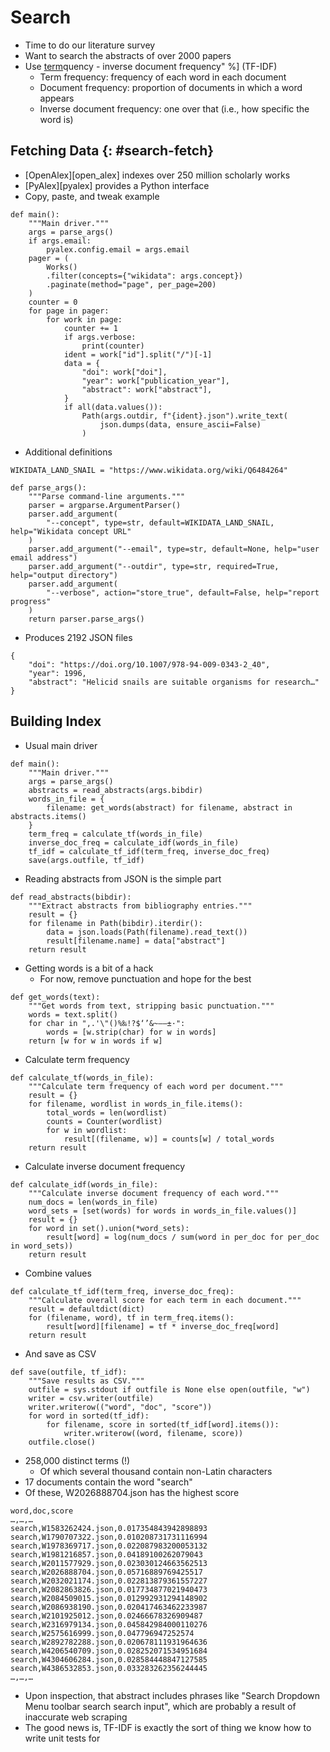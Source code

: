 # Search

-   Time to do our literature survey
-   Want to search the abstracts of over 2000 papers
-   Use [term](g:tf_idf)quency - inverse document frequency" %] (TF-IDF)
    -   Term frequency: frequency of each word in each document
    -   Document frequency: proportion of documents in which a word appears
    -   Inverse document frequency: one over that (i.e., how specific the word is)

## Fetching Data {: #search-fetch}

-   [OpenAlex][open_alex] indexes over 250 million scholarly works
-   [PyAlex][pyalex] provides a Python interface
-   Copy, paste, and tweak example

```{data-file="fetch_bib_data.py:main"}
def main():
    """Main driver."""
    args = parse_args()
    if args.email:
        pyalex.config.email = args.email
    pager = (
        Works()
        .filter(concepts={"wikidata": args.concept})
        .paginate(method="page", per_page=200)
    )
    counter = 0
    for page in pager:
        for work in page:
            counter += 1
            if args.verbose:
                print(counter)
            ident = work["id"].split("/")[-1]
            data = {
                "doi": work["doi"],
                "year": work["publication_year"],
                "abstract": work["abstract"],
            }
            if all(data.values()):
                Path(args.outdir, f"{ident}.json").write_text(
                    json.dumps(data, ensure_ascii=False)
                )
```

-   Additional definitions

```{data-file="fetch_bib_data.py:const"}
WIKIDATA_LAND_SNAIL = "https://www.wikidata.org/wiki/Q6484264"
```
```{data-file="fetch_bib_data.py:parse_args"}
def parse_args():
    """Parse command-line arguments."""
    parser = argparse.ArgumentParser()
    parser.add_argument(
        "--concept", type=str, default=WIKIDATA_LAND_SNAIL, help="Wikidata concept URL"
    )
    parser.add_argument("--email", type=str, default=None, help="user email address")
    parser.add_argument("--outdir", type=str, required=True, help="output directory")
    parser.add_argument(
        "--verbose", action="store_true", default=False, help="report progress"
    )
    return parser.parse_args()
```

-   Produces 2192 JSON files

```{data-file="W962796421.json"}
{
    "doi": "https://doi.org/10.1007/978-94-009-0343-2_40",
    "year": 1996,
    "abstract": "Helicid snails are suitable organisms for research…"
}
```

## Building Index

-   Usual main driver

```{data-file="make_index.py:main"}
def main():
    """Main driver."""
    args = parse_args()
    abstracts = read_abstracts(args.bibdir)
    words_in_file = {
        filename: get_words(abstract) for filename, abstract in abstracts.items()
    }
    term_freq = calculate_tf(words_in_file)
    inverse_doc_freq = calculate_idf(words_in_file)
    tf_idf = calculate_tf_idf(term_freq, inverse_doc_freq)
    save(args.outfile, tf_idf)
```

-   Reading abstracts from JSON is the simple part

```{data-file="make_index.py:read_abstracts"}
def read_abstracts(bibdir):
    """Extract abstracts from bibliography entries."""
    result = {}
    for filename in Path(bibdir).iterdir():
        data = json.loads(Path(filename).read_text())
        result[filename.name] = data["abstract"]
    return result
```

-   Getting words is a bit of a hack
    -   For now, remove punctuation and hope for the best

```{data-file="make_index.py:get_words"}
def get_words(text):
    """Get words from text, stripping basic punctuation."""
    words = text.split()
    for char in ",.'\"()%‰!?$‘’&~–—±·":
        words = [w.strip(char) for w in words]
    return [w for w in words if w]
```

-   Calculate term frequency

```{data-file="make_index.py:calculate_tf"}
def calculate_tf(words_in_file):
    """Calculate term frequency of each word per document."""
    result = {}
    for filename, wordlist in words_in_file.items():
        total_words = len(wordlist)
        counts = Counter(wordlist)
        for w in wordlist:
            result[(filename, w)] = counts[w] / total_words
    return result
```

-   Calculate inverse document frequency

```{data-file="make_index.py:calculate_idf"}
def calculate_idf(words_in_file):
    """Calculate inverse document frequency of each word."""
    num_docs = len(words_in_file)
    word_sets = [set(words) for words in words_in_file.values()]
    result = {}
    for word in set().union(*word_sets):
        result[word] = log(num_docs / sum(word in per_doc for per_doc in word_sets))
    return result
```

-   Combine values

```{data-file="make_index.py:calculate_tf_idf"}
def calculate_tf_idf(term_freq, inverse_doc_freq):
    """Calculate overall score for each term in each document."""
    result = defaultdict(dict)
    for (filename, word), tf in term_freq.items():
        result[word][filename] = tf * inverse_doc_freq[word]
    return result
```

-   And save as CSV

```{data-file="make_index.py:save"}
def save(outfile, tf_idf):
    """Save results as CSV."""
    outfile = sys.stdout if outfile is None else open(outfile, "w")
    writer = csv.writer(outfile)
    writer.writerow(("word", "doc", "score"))
    for word in sorted(tf_idf):
        for filename, score in sorted(tf_idf[word].items()):
            writer.writerow((word, filename, score))
    outfile.close()
```

-   258,000 distinct terms (!)
    -   Of which several thousand contain non-Latin characters
-   17 documents contain the word "search"
-   Of these, W2026888704.json has the highest score

```{data-file="tf_idf_search.csv"}
word,doc,score
…,…,…
search,W1583262424.json,0.017354843942898893
search,W1790707322.json,0.010208731731116994
search,W1978369717.json,0.022087983200053132
search,W1981216857.json,0.04189100262079043
search,W2011577929.json,0.023030124663562513
search,W2026888704.json,0.05716889769425517
search,W2032021174.json,0.022813879361557227
search,W2082863826.json,0.017734877021940473
search,W2084509015.json,0.012992931294148902
search,W2086938190.json,0.020417463462233987
search,W2101925012.json,0.02466678326909487
search,W2316979134.json,0.045842984000110276
search,W2575616999.json,0.047796947252574
search,W2892782288.json,0.020678111931964636
search,W4206540709.json,0.028252071534951684
search,W4304606284.json,0.028584448847127585
search,W4386532853.json,0.033283262356244445
…,…,…
```

-   Upon inspection, that abstract includes phrases like "Search Dropdown Menu toolbar search search input",
    which are probably a result of inaccurate web scraping
-   The good news is,
    TF-IDF is exactly the sort of thing we know how to write unit tests for
